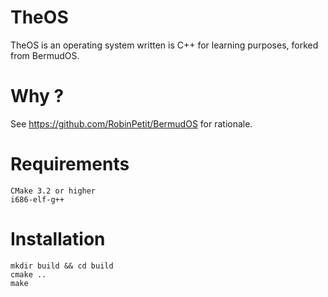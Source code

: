 # TheOS

TheOS is an operating system written is C++ for learning purposes,
forked from BermudOS.

# Why ?
See https://github.com/RobinPetit/BermudOS for rationale.

# Requirements
	CMake 3.2 or higher
	i686-elf-g++

# Installation

    mkdir build && cd build
	cmake ..
	make

